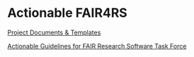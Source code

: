 # Actionable FAIR4RS

[Project Documents & Templates](https://github.com/researchsoft/Actionable-FAIR4RS/blob/main/1%20List%20of%20Project%20Documents.md)

[Actionable Guidelines for FAIR Research Software Task Force](https://www.researchsoft.org/tf-actionable-fair4rs/)
